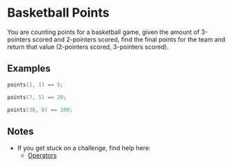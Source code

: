 # Basketball Points

You are counting points for a basketball game, given the amount of 3-pointers scored and 2-pointers scored, find the final points for the team and return that value (2-pointers scored, 3-pointers scored).

## Examples

```C++
points(1, 1) == 5;

points(7, 5) == 29;

points(38, 8) == 100;
```

## Notes

* If you get stuck on a challenge, find help here:
	* [Operators](https://www.w3schools.com/cpp/cpp_operators.asp)
